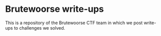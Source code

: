 # Brutewoorse write-ups
This is a repository of the Brutewoorse CTF team in which we post write-ups to challenges we solved.
